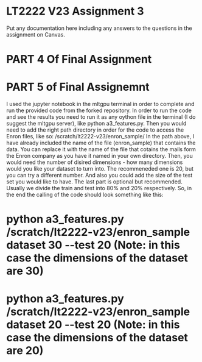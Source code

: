 # LT2222 V23 Assignment 3

Put any documentation here including any answers to the questions in the 
assignment on Canvas.

# PART 4 Of Final Assignment



# PART 5 of Final Assignemnt

I used the jupyter notebook in the mltgpu terminal in order to complete and run the provided code from the forked repository. 
In order to run the code and see the results you need to run it as any oython file in the terminal (I do suggest the mltgpu server), like python a3_features.py.
Then you would need to add the right path directory in order for the code to access the Enron files, like so: /scratch/lt2222-v23/enron_sample/
In the path above, I have already included the name of the file (enron_sample) that contains the data. You can replace it with the name of the file that cotains the mails form the Enron company as you have it named in your own directory. Then, you would need the number of disired dimensions - how many dimensions would you like your dataset to turn into. The recommeneded one is 20, but you can try a different number. And also you could add the size of the test set you would like to have. The last part is optional but recommended. Usually we divide the train and test into 80% and 20% respectively. So, in the end the calling of the code should look something like this: 
# python a3_features.py /scratch/lt2222-v23/enron_sample dataset 30 --test 20  (Note: in this case the dimensions of the dataset are 30)
# python a3_features.py /scratch/lt2222-v23/enron_sample dataset 20 --test 20 (Note: in this case the dimensions of the dataset are 20)


